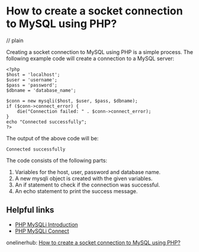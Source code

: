 # How to create a socket connection to MySQL using PHP?
// plain

Creating a socket connection to MySQL using PHP is a simple process. The following example code will create a connection to a MySQL server:

```
<?php
$host = 'localhost';
$user = 'username';
$pass = 'password';
$dbname = 'database_name';

$conn = new mysqli($host, $user, $pass, $dbname);
if ($conn->connect_error) {
    die("Connection failed: " . $conn->connect_error);
}
echo "Connected successfully";
?>
```

The output of the above code will be:

```
Connected successfully
```

The code consists of the following parts:

1. Variables for the host, user, password and database name.
2. A new mysqli object is created with the given variables.
3. An if statement to check if the connection was successful.
4. An echo statement to print the success message.

## Helpful links

- [PHP MySQLi Introduction](https://www.w3schools.com/php/php_mysqli_intro.asp)
- [PHP MySQLi Connect](https://www.w3schools.com/php/php_mysqli_connect.asp)

onelinerhub: [How to create a socket connection to MySQL using PHP?](https://onelinerhub.com/php-mysql/how-to-create-a-socket-connection-to-mysql-using-php)